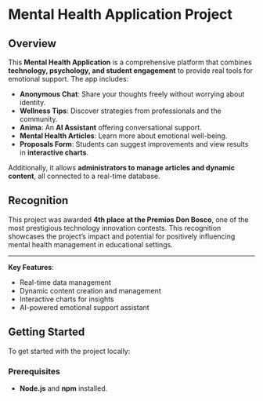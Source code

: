 # Mental Health Application Project

## Overview

This **Mental Health Application** is a comprehensive platform that combines **technology, psychology, and student engagement** to provide real tools for emotional support. The app includes:

- **Anonymous Chat**: Share your thoughts freely without worrying about identity.
- **Wellness Tips**: Discover strategies from professionals and the community.
- **Anima**: An **AI Assistant** offering conversational support.
- **Mental Health Articles**: Learn more about emotional well-being.
- **Proposals Form**: Students can suggest improvements and view results in **interactive charts**.

Additionally, it allows **administrators to manage articles and dynamic content**, all connected to a real-time database.

## Recognition

This project was awarded **4th place at the Premios Don Bosco**, one of the most prestigious technology innovation contests. This recognition showcases the project’s impact and potential for positively influencing mental health management in educational settings.

---

**Key Features**:
- Real-time data management
- Dynamic content creation and management
- Interactive charts for insights
- AI-powered emotional support assistant

## Getting Started

To get started with the project locally:

### Prerequisites

- **Node.js** and **npm** installed.
